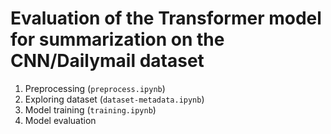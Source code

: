 # Evaluation of the Transformer model for summarization on the CNN/Dailymail dataset

1. Preprocessing (`preprocess.ipynb`)
2. Exploring dataset (`dataset-metadata.ipynb`)
3. Model training (`training.ipynb`)
4. Model evaluation
